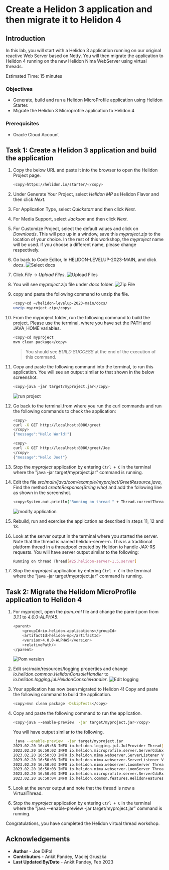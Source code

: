 # Create a Helidon 3 application and then migrate it to Helidon 4

## Introduction

In this lab, you will start with a Helidon 3 application running on our original reactive Web Server based on Netty. You will then migrate the application to Helidon 4 running on the new Helidon Nima WebServer using virtual threads.

Estimated Time: 15 minutes



### Objectives

* Generate, build and run a Helidon MicroProfile application using Helidon Starter.
* Migrate the Helidon 3 Microprofile application to Helidon 4

### Prerequisites

* Oracle Cloud Account


## Task 1: Create a Helidon 3 application and build the application

1. Copy the below URL and paste it into the browser to open the Helidon Project page.

    ```bash
    <copy>https://helidon.io/starter/</copy>
    ```
2. Under Generate Your Project, select *Helidon MP* as Helidon Flavor and then click *Next*.

3. For Application Type, select *Quickstart* and then click *Next*.

4. For Media Support, select *Jackson* and then click *Next*.

5. For Customize Project, select the default values and click on *Downloads*. This will pop up in a window, save this *myproject.zip* to the location of your choice. In the rest of this workshop, the *myproject* name will be used. if you choose a different name, please change respectively.

6. Go back to Code Editor, In HELIDON-LEVELUP-2023-MAIN, and click *docs*.
    ![Select docs](images/select-docs.png)

7. Click *File* -> *Upload Files*. 
    ![Upload Files](images/upload-files.png)

8. You will see *myproject.zip* file under *docs* folder.
    ![Zip File](images/zip-file.png)

9. copy and paste the following command to unzip the file.
    ```bash
    <copy>cd ~/helidon-levelup-2023-main/docs/
    unzip myproject.zip</copy>
    ```

10. From the myproject folder, run the following command to build the project. Please use the terminal, where you have set the PATH and JAVA_HOME variables.
    ```bash
    <copy>cd myproject
    mvn clean package</copy>
    ```
    > You should see *BUILD SUCCESS* at the end of the execution of this command.

12. Copy and paste the following command into the terminal, to run this application. You will see an output similar to that shown in the below screenshot.
    ```bash
    <copy>java -jar target/myproject.jar</copy>
    ```
    ![run project](images/run-project.png)

13. Go back to the terminal,from where you run the curl commands and run the following commands to check the application:

    ```bash
    <copy>
    curl -X GET http://localhost:8080/greet
    </copy>
    {"message":"Hello World!"}
    ```

    ```bash
    <copy>
    curl -X GET http://localhost:8080/greet/Joe
    </copy>
    {"message":"Hello Joe!"}
    ```

14. Stop the *myproject* application by entering `Ctrl + C` in the terminal where the "java -jar target/myproject.jar" command is running.

15. Edit the file *src/main/java/com/example/myproject/GreetResource.java*, Find the method *createResponse(String who)* and add the following line as shown in the screenshot.
    ```bash
    <copy>System.out.println("Running on thread " + Thread.currentThread());</copy>
    ```
    ![modify application](images/modify-application.png)

16. Rebuild, run and exercise the application as described in steps 11, 12 and 13.

17. Look at the server output in the terminal where you started the server. Note that the thread is named helidon-server-n. This is a traditional platform thread in a threadpool created by Helidon to handle JAX-RS requests.
    You will have server output similar to the following:
    ```bash
    Running on thread Thread[#25,helidon-server-1,5,server]
    ```

18. Stop the *myproject* application by entering `Ctrl + C` in the terminal where the "java -jar target/myproject.jar" command is running.


## Task 2: Migrate the Helidom MicroProfile application to Helidon 4

1. For myproject, open the *pom.xml* file and change the parent pom from *3.1.1* to *4.0.0-ALPHA5*.
    ```bash
    <parent>
        <groupId>io.helidon.applications</groupId>
        <artifactId>helidon-mp</artifactId>
        <version>4.0.0-ALPHA5</version>
        <relativePath/>
    </parent>
    ```
    ![Pom version](images/pom-version.png)

2. Edit src/main/resources/logging.properties and change *io.helidon.common.HelidonConsoleHandler* to *io.helidon.logging.jul.HelidonConsoleHandler*.
    ![Edit logging](images/edit-logging.png)

3. Your application has now been migrated to Helidon 4! Copy and paste the following command to build the application.
    ```bash
    <copy>mvn clean package -DskipTests</copy>
    ```

4. Copy and paste the following command to run the application.
    ```bash
    <copy>java --enable-preview  -jar target/myproject.jar</copy>
    ```
    You will have output similar to the following.
    ```bash
     java --enable-preview  -jar target/myproject.jar
    2023.02.20 16:49:58 INFO io.helidon.logging.jul.JulProvider Thread[#1,main,5,main]: Logging at initialization configured using classpath: /logging.properties
    2023.02.20 16:50:02 INFO io.helidon.microprofile.server.ServerCdiExtension Thread[#1,main,5,main]: Registering JAX-RS Application: HelidonMP
    2023.02.20 16:50:03 INFO io.helidon.nima.webserver.ServerListener VirtualThread[#25,start @default (/0.0.0.0:8080)]/runnable@ForkJoinPool-1-worker-1: [0x0f26a2e0] http://0.0.0.0:8080 bound for socket '@default'
    2023.02.20 16:50:03 INFO io.helidon.nima.webserver.ServerListener VirtualThread[#25,start @default (/0.0.0.0:8080)]/runnable@ForkJoinPool-1-worker-1: [0x0f26a2e0] direct writes
    2023.02.20 16:50:03 INFO io.helidon.nima.webserver.LoomServer Thread[#1,main,5,main]: Helidon Níma 4.0.0-ALPHA4
    2023.02.20 16:50:03 INFO io.helidon.nima.webserver.LoomServer Thread[#1,main,5,main]: Started all channels in 52 milliseconds. 4998 milliseconds since JVM startup. Java 19.0.2+7-44
    2023.02.20 16:50:03 INFO io.helidon.microprofile.server.ServerCdiExtension Thread[#1,main,5,main]: Server started on http://localhost:8080 (and all other host addresses) in 5023 milliseconds (since JVM startup).
    2023.02.20 16:50:04 INFO io.helidon.common.features.HelidonFeatures Thread[#28,features-thread,5,main]: Helidon MP 4.0.0-ALPHA4 features: [CDI, Config, Health, Metrics, Open API, Server, WebServer]
    ```
5.  Look at the server output and note that the thread is now a VirtualThread.

6. Stop the *myproject* application by entering `Ctrl + C` in the terminal where the "java --enable-preview  -jar target/myproject.jar" command is running.

Congratulations, you have completed the Helidon virtual thread workshop.

## Acknowledgements

* **Author** -  Joe DiPol
* **Contributors** - Ankit Pandey, Maciej Gruszka
* **Last Updated By/Date** - Ankit Pandey, Feb 2023
